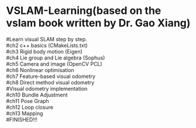 # VSLAM-Learning(based on the vslam book written by Dr. Gao Xiang)  
#Learn visual SLAM step by step.  
#ch2 c++ basics (CMakeLists.txt)  
#ch3 Rigid body motion (Eigen)  
#ch4 Lie group and Lie algebra (Sophus)  
#ch5 Camera and image (OpenCV PCL)  
#ch6 Nonlinear optimisation  
#ch7 Feature-based visual odometry  
#ch8 Direct method visual odometry  
#Visual odometry implementation  
#ch10 Bundle Adjustment  
#ch11 Pose Graph  
#ch12 Loop closure  
#ch13 Mapping  
#FINISHED!!!

